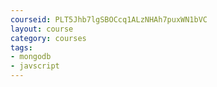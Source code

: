 ```yaml
---
courseid: PLT5Jhb7lgSBOCcq1ALzNHAh7puxWN1bVC
layout: course
category: courses
tags:
- mongodb 
- javscript
---
```


